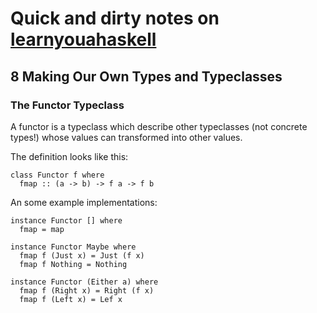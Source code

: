 # Quick and dirty notes on [learnyouahaskell](https://learnyouahaskell.com)

## 8 Making Our Own Types and Typeclasses 

### The Functor Typeclass

A functor is a typeclass which describe other typeclasses (not concrete types!) whose values can transformed into other values.

The definition looks like this:
```
class Functor f where
  fmap :: (a -> b) -> f a -> f b
```

An some example implementations:
```
instance Functor [] where
  fmap = map

instance Functor Maybe where
  fmap f (Just x) = Just (f x)
  fmap f Nothing = Nothing

instance Functor (Either a) where
  fmap f (Right x) = Right (f x)
  fmap f (Left x) = Lef x
```
